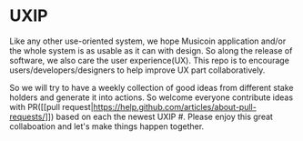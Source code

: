 # UXIP

Like any other use-oriented system, we hope Musicoin application and/or the whole system is as usable as it can with design. So along the release of software, we also care the user experience(UX). This repo is to encourage users/developers/designers to help improve UX part collaboratively.

So we will try to have a weekly collection of good ideas from different stake holders and generate it into actions. So welcome everyone contribute ideas with PR([[pull request|https://help.github.com/articles/about-pull-requests/]]) based on each the newest UXIP #. Please enjoy this great collaboation and let's make things happen together.
